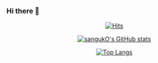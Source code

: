 ### Hi there 👋
<div align="center">
  
  [![Hits](https://hits.seeyoufarm.com/api/count/incr/badge.svg?url=https%3A%2F%2Fgithub.com%2FsangukO%2Fhit-counter&count_bg=%2379C83D&title_bg=%236E6E6E&icon=github.svg&icon_color=%23FFFFFF&title=visitors&edge_flat=false)](https://hits.seeyoufarm.com)

  [![sangukO's GitHub stats](https://github-readme-stats.vercel.app/api?username=sangukO&count_private=true&show_icons=true&locale=kr)](https://github.com/anuraghazra/github-readme-stats)

  [![Top Langs](https://github-readme-stats.vercel.app/api/top-langs/?username=sangukO)](https://github.com/anuraghazra/github-readme-stats)

</div>
<!--
**sangukO/sangukO** is a ✨ _special_ ✨ repository because its `README.md` (this file) appears on your GitHub profile.

Here are some ideas to get you started:

- 🔭 I’m currently working on ...
- 🌱 I’m currently learning ...
- 👯 I’m looking to collaborate on ...
- 🤔 I’m looking for help with ...
- 💬 Ask me about ...
- 📫 How to reach me: ...
- 😄 Pronouns: ...
- ⚡ Fun fact: ...
-->
